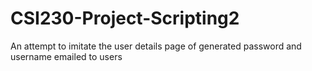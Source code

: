 # CSI230-Project-Scripting2
An attempt to imitate the user details page of generated password and username emailed to users
